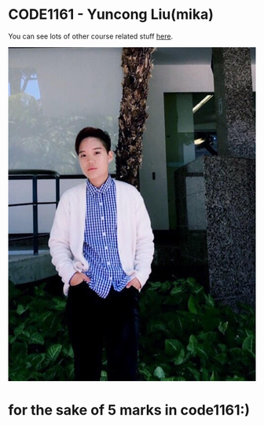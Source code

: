 # CODE1161 - Yuncong Liu(mika)

You can see lots of other course related stuff [here](https://notionparallax.co.uk/CODE1161).

![a photo of me](mugshot.png)
# for the sake of 5 marks in code1161:)
